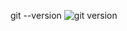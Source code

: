 git --version
![git version](https://user-images.githubusercontent.com/114742949/194249028-b624447f-6c8b-4564-9e73-ba6eded2bed9.png)
